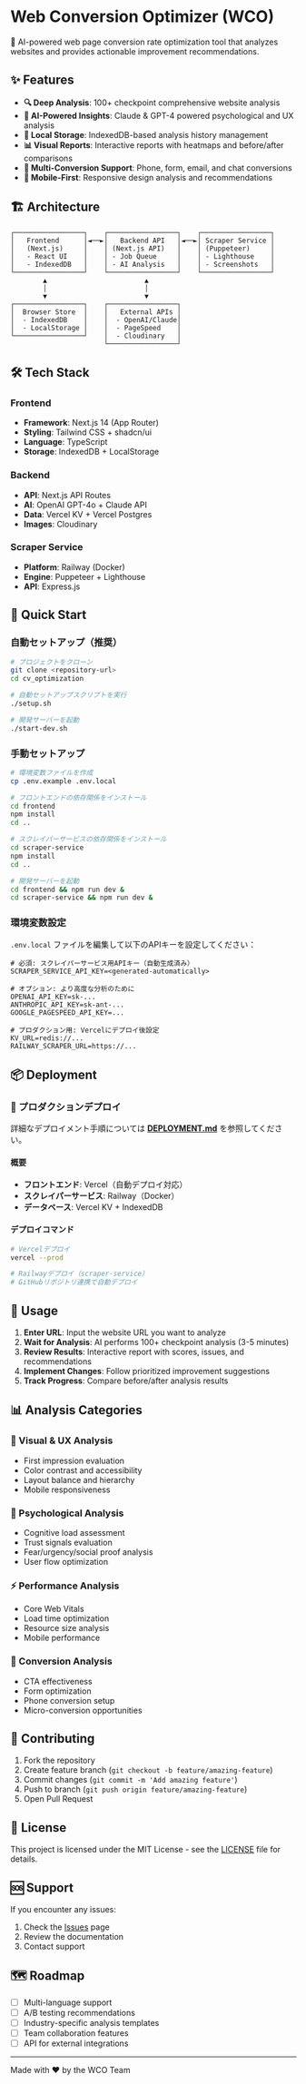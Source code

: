 # Web Conversion Optimizer (WCO)

🚀 AI-powered web page conversion rate optimization tool that analyzes websites and provides actionable improvement recommendations.

## ✨ Features

- **🔍 Deep Analysis**: 100+ checkpoint comprehensive website analysis
- **🧠 AI-Powered Insights**: Claude & GPT-4 powered psychological and UX analysis
- **💾 Local Storage**: IndexedDB-based analysis history management
- **📊 Visual Reports**: Interactive reports with heatmaps and before/after comparisons
- **🎯 Multi-Conversion Support**: Phone, form, email, and chat conversions
- **📱 Mobile-First**: Responsive design analysis and recommendations

## 🏗️ Architecture

```
┌─────────────────┐    ┌─────────────────┐    ┌─────────────────┐
│   Frontend      │◄──►│   Backend API   │◄──►│ Scraper Service │
│   (Next.js)     │    │ (Next.js API)   │    │ (Puppeteer)     │
│   - React UI    │    │ - Job Queue     │    │ - Lighthouse    │
│   - IndexedDB   │    │ - AI Analysis   │    │ - Screenshots   │
└─────────────────┘    └─────────────────┘    └─────────────────┘
        ▲                        ▲
        │                        │
        ▼                        ▼
┌─────────────────┐    ┌─────────────────┐
│  Browser Store  │    │   External APIs │
│  - IndexedDB    │    │  - OpenAI/Claude│
│  - LocalStorage │    │  - PageSpeed    │
└─────────────────┘    │  - Cloudinary   │
                       └─────────────────┘
```

## 🛠️ Tech Stack

### Frontend
- **Framework**: Next.js 14 (App Router)
- **Styling**: Tailwind CSS + shadcn/ui
- **Language**: TypeScript
- **Storage**: IndexedDB + LocalStorage

### Backend
- **API**: Next.js API Routes
- **AI**: OpenAI GPT-4o + Claude API
- **Data**: Vercel KV + Vercel Postgres
- **Images**: Cloudinary

### Scraper Service
- **Platform**: Railway (Docker)
- **Engine**: Puppeteer + Lighthouse
- **API**: Express.js

## 🚀 Quick Start

### 自動セットアップ（推奨）
```bash
# プロジェクトをクローン
git clone <repository-url>
cd cv_optimization

# 自動セットアップスクリプトを実行
./setup.sh

# 開発サーバーを起動
./start-dev.sh
```

### 手動セットアップ
```bash
# 環境変数ファイルを作成
cp .env.example .env.local

# フロントエンドの依存関係をインストール
cd frontend
npm install
cd ..

# スクレイパーサービスの依存関係をインストール
cd scraper-service
npm install
cd ..

# 開発サーバーを起動
cd frontend && npm run dev &
cd scraper-service && npm run dev &
```

### 環境変数設定
`.env.local` ファイルを編集して以下のAPIキーを設定してください：

```env
# 必須: スクレイパーサービス用APIキー（自動生成済み）
SCRAPER_SERVICE_API_KEY=<generated-automatically>

# オプション: より高度な分析のために
OPENAI_API_KEY=sk-...
ANTHROPIC_API_KEY=sk-ant-...
GOOGLE_PAGESPEED_API_KEY=...

# プロダクション用: Vercelにデプロイ後設定
KV_URL=redis://...
RAILWAY_SCRAPER_URL=https://...
```

## 📦 Deployment

### 🚀 プロダクションデプロイ

詳細なデプロイメント手順については **[DEPLOYMENT.md](DEPLOYMENT.md)** を参照してください。

#### 概要
- **フロントエンド**: Vercel（自動デプロイ対応）
- **スクレイパーサービス**: Railway（Docker）
- **データベース**: Vercel KV + IndexedDB

#### デプロイコマンド
```bash
# Vercelデプロイ
vercel --prod

# Railwayデプロイ（scraper-service）
# GitHubリポジトリ連携で自動デプロイ
```

## 🎯 Usage

1. **Enter URL**: Input the website URL you want to analyze
2. **Wait for Analysis**: AI performs 100+ checkpoint analysis (3-5 minutes)
3. **Review Results**: Interactive report with scores, issues, and recommendations
4. **Implement Changes**: Follow prioritized improvement suggestions
5. **Track Progress**: Compare before/after analysis results

## 📊 Analysis Categories

### 🎨 Visual & UX Analysis
- First impression evaluation
- Color contrast and accessibility
- Layout balance and hierarchy
- Mobile responsiveness

### 🧠 Psychological Analysis
- Cognitive load assessment
- Trust signals evaluation
- Fear/urgency/social proof analysis
- User flow optimization

### ⚡ Performance Analysis
- Core Web Vitals
- Load time optimization
- Resource size analysis
- Mobile performance

### 🎯 Conversion Analysis
- CTA effectiveness
- Form optimization
- Phone conversion setup
- Micro-conversion opportunities

## 🤝 Contributing

1. Fork the repository
2. Create feature branch (`git checkout -b feature/amazing-feature`)
3. Commit changes (`git commit -m 'Add amazing feature'`)
4. Push to branch (`git push origin feature/amazing-feature`)
5. Open Pull Request

## 📄 License

This project is licensed under the MIT License - see the [LICENSE](LICENSE) file for details.

## 🆘 Support

If you encounter any issues:
1. Check the [Issues](../../issues) page
2. Review the documentation
3. Contact support

## 🗺️ Roadmap

- [ ] Multi-language support
- [ ] A/B testing recommendations
- [ ] Industry-specific analysis templates
- [ ] Team collaboration features
- [ ] API for external integrations

---

Made with ❤️ by the WCO Team